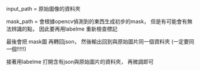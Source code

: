 input_path = 原始圖像的資料夾

mask_path = 會根據opencv偵測到的東西生成初步的mask， 但是有可能會有無法辨識的點， 因此要再用labelme 重新檢查標記

最後會把 mask圖 再轉回json， 然後輸出回到與原始圖片同一個資料夾   (一定要同一個!!!!!)

接著用labelme 打開含有json與原始圖片的資料夾， 再微調即可